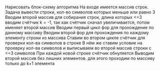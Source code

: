 Нарисовать блок-схему алгоритма
На входе имеется массив строк. Задача вывести строки, кол-во символов которых меньше или равно 3
Вводим второй массив для собирания строк, длина которых <=3
вводим счётчик k = -1, так как счётчик сначал увеличивается, потом именяет второй массив
Вводим первый цикл фор для прохождение по данному массиву
Вводим второй фор для прохождения по каждому элементу строки из массива
Ставим во втором цикле счётчик для проверки кол-ва символов в строке
В нём же ставим условие на проеврку кол-ва символов и выписываем во второй массив строки с <=3 символов
При каждой новой строке счётчик обнуляется
Выводим второй массив без лишних элементов. для этого проходим по массиву только до k+1 элемента